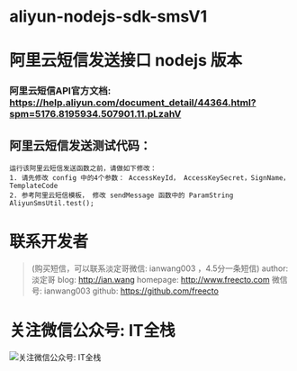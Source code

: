 # aliyun-nodejs-sdk-smsV1

# 阿里云短信发送接口 nodejs 版本
### 阿里云短信API官方文档: https://help.aliyun.com/document_detail/44364.html?spm=5176.8195934.507901.11.pLzahV

## 阿里云短信发送测试代码：
```
运行该阿里云短信发送函数之前，请做如下修改：
1. 请先修改 config 中的4个参数： AccessKeyId， AccessKeySecret，SignName，TemplateCode
2. 参考阿里云短信模板， 修改 sendMessage 函数中的 ParamString
AliyunSmsUtil.test();
```

# 联系开发者
> (购买短信，可以联系淡定哥微信: ianwang003 ，4.5分一条短信)
> author:  淡定哥
> blog:  http://ian.wang
> homepage:  http://www.freecto.com
> 微信号:  ianwang003
> github:  https://github.com/freecto

# 关注微信公众号: IT全栈
![关注微信公众号: IT全栈](http://www.freecto.com/img/freecto-weixin.jpg "关注微信公众号: IT全栈")